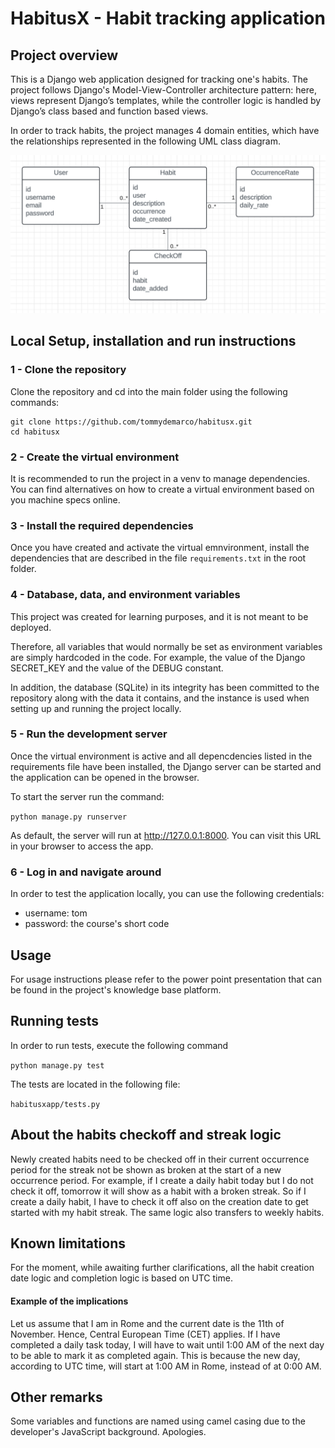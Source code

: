 # HabitusX - Habit tracking application

## Project overview

This is a Django web application designed for tracking one's habits. The project follows Django's Model-View-Controller architecture pattern: here, views represent Django’s templates, while the controller logic is handled by Django’s class based and function based views.

In order to track habits, the project manages 4 domain entities, which have the relationships represented in the following UML class diagram.

![UML Class Diagram of the application's entities](./entities-uml-class-diagram.png)

## Local Setup, installation and run instructions

### 1 - Clone the repository

Clone the repository and cd into the main folder using the following commands:

```
git clone https://github.com/tommydemarco/habitusx.git
cd habitusx
```

### 2 - Create the virtual environment

It is recommended to run the project in a venv to manage dependencies.
You can find alternatives on how to create a virtual environment based on you machine specs online.

### 3 - Install the required dependencies

Once you have created and activate the virtual emnvironment, install the dependencies that are described in the file `requirements.txt` in the root folder.

### 4 - Database, data, and environment variables

This project was created for learning purposes, and it is not meant to be deployed.

Therefore, all variables that would normally be set as environment variables are simply hardcoded in the code.
For example, the value of the Django SECRET_KEY and the value of the DEBUG constant.

In addition, the database (SQLite) in its integrity has been committed to the repository along with the data it contains, and the instance is used when setting up and running the project locally.

### 5 - Run the development server

Once the virtual environment is active and all depencdencies listed in the requirements file have been installed, the Django server can be started and the application can be opened in the browser.

To start the server run the command:

`python manage.py runserver`

As default, the server will run at http://127.0.0.1:8000. You can visit this URL in your browser to access the app.

### 6 - Log in and navigate around

In order to test the application locally, you can use the following credentials:

- username: tom
- password: the course's short code

## Usage

For usage instructions please refer to the power point presentation that can be found in the project's knowledge base platform.

## Running tests

In order to run tests, execute the following command

`python manage.py test`

The tests are located in the following file:

`habitusxapp/tests.py`

## About the habits checkoff and streak logic

Newly created habits need to be checked off in their current occurrence period for the streak not be shown as broken at the start of a new occurrence period. For example, if I create a daily habit today but I do not check it off, tomorrow it will show as a habit with a broken streak. So if I create a daily habit, I have to check it off also on the creation date to get started with my habit streak.
The same logic also transfers to weekly habits.

## Known limitations

For the moment, while awaiting further clarifications, all the habit creation date logic and completion logic is based on UTC time.

#### Example of the implications

Let us assume that I am in Rome and the current date is the 11th of November. Hence, Central European Time (CET) applies. 
If I have completed a daily task today, I will have to wait until 1:00 AM of the next day to be able to mark it as completed again.
This is because the new day, according to UTC time, will start at 1:00 AM in Rome, instead of at 0:00 AM.


## Other remarks

Some variables and functions are named using camel casing due to the developer's JavaScript background.
Apologies.